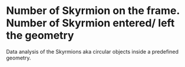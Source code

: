 # Number of Skyrmion on the frame. Number of Skyrmion entered/ left the geometry
Data analysis of the Skyrmions aka circular objects inside a predefined geometry.


